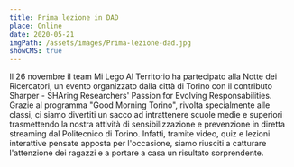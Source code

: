 ```yaml
---
title: Prima lezione in DAD
place: Online
date: 2020-05-21
imgPath: /assets/images/Prima-lezione-dad.jpg
showCMS: true
---
```


Il 26 novembre il team Mi Lego Al Territorio ha partecipato alla Notte dei Ricercatori, un evento organizzato dalla città di Torino con il contributo Sharper - SHAring Researchers' Passion for Evolving Responsabilities. Grazie al programma "Good Morning Torino", rivolta specialmente alle classi, ci siamo divertiti un sacco ad intrattenere scuole medie e superiori trasmettendo la nostra attività di sensibilizzazione e prevenzione in diretta streaming dal Politecnico di Torino. Infatti, tramite video, quiz e lezioni interattive pensate apposta per l'occasione, siamo riusciti a catturare l'attenzione dei ragazzi e a portare a casa un risultato sorprendente.
